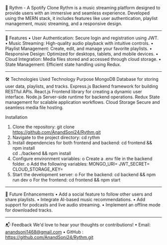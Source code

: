 🎵 Rythm - A Spotify Clone
Rythm is a music streaming platform designed to provide users with an immersive and seamless experience. Developed using the MERN stack, it includes features like user authentication, playlist management, music streaming, and a responsive design.
________________________________________
🚀 Features
•	User Authentication: Secure login and registration using JWT.
•	Music Streaming: High-quality audio playback with intuitive controls.
•	Playlist Management: Create, edit, and manage your favorite playlists.
•	Responsive Design: Optimized for desktops, tablets, and mobile devices.
•	Cloud Integration: Media files stored and accessed through cloud storage.
•	State Management: Efficient state handling using Redux.
________________________________________
🛠️ Technologies Used
Technology	Purpose
MongoDB	Database for storing user data, playlists, and tracks.
Express.js	Backend framework for building RESTful APIs.
React.js	Frontend library for creating a dynamic user interface.
Node.js	Server-side runtime for backend operations.
Redux	State management for scalable application workflows.
Cloud Storage	Secure and seamless media file hosting.

Installation
1.	Clone the repository:
git clone https://github.com/AnandSoni24/Rythm.git
2.	Navigate to the project directory:
cd rythm
3.	Install dependencies for both frontend and backend:
cd frontend && npm install  
cd ../backend && npm install  
4.	Configure environment variables:
o	Create a .env file in the backend folder.
o	Add the following variables:
MONGO_URI=<Your MongoDB connection string>
JWT_SECRET=<Your JWT secret>
CLOUD_STORAGE_KEY=<Your cloud storage credentials>
5.	Start the development server:
o	For the backend:
cd backend && npm run dev
o	For the frontend:
cd frontend && npm start
________________________________________
🌟 Future Enhancements
•	Add a social feature to follow other users and share playlists.
•	Integrate AI-based music recommendations.
•	Add support for podcasts and live audio streaming.
•	Implement an offline mode for downloaded tracks.
________________________________________
📬 Feedback
We'd love to hear your thoughts or contributions!
•	Email: anandsoni1468@gmail.com
•	GitHub : https://github.com/AnandSoni24/Rythm.git

